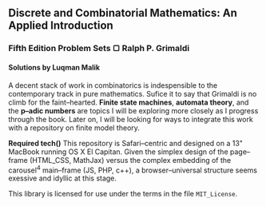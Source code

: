 ## Discrete and Combinatorial Mathematics: An Applied Introduction
### Fifth Edition Problem Sets &#9634; Ralph P. Grimaldi
#### Solutions by Luqman Malik

A decent stack of work in combinatorics is indespensible to the contemporary track in pure mathematics. Sufice it to say that Grimaldi is no climb for the faint–hearted. **Finite state machines**, **automata theory**, and the **p–adic numbers** are topics I will be exploring more closely as I progress through the book. Later on, I will be looking for ways to integrate this work with a repository on finite model theory.

__Required tech()__ This repository is Safari–centric and designed on a 13" MacBook running OS X El Capitan. Given the simplex design of the page–frame (HTML_CSS, MathJax) versus the complex embedding of the carousel<sup>4</sup> main–frame (JS, PHP, c++), a browser–universal structure seems exessive and idyllic at this stage.

This library is licensed for use under the terms in the file <code>MIT_License</code>.
